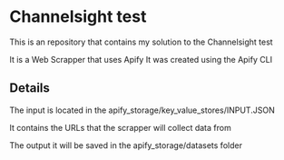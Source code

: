 # Channelsight test

This is an repository that contains my solution to the Channelsight test

It is a Web Scrapper that uses Apify
It was created using the Apify CLI

## Details

The input is located in the apify_storage/key_value_stores/INPUT.JSON

It contains the URLs that the scrapper will collect data from

The output it will be saved in the apify_storage/datasets folder
